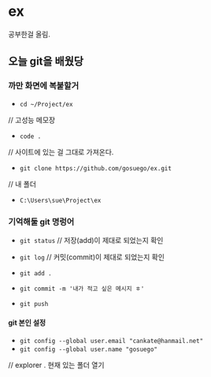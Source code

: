 # ex

공부한걸 올림.

## 오늘 git을 배웠당

### 까만 화면에 복붙할거

- `cd ~/Project/ex`

// 고성능 메모장
- `code .`

// 사이트에 있는 걸 그대로 가져온다.
- `git clone https://github.com/gosuego/ex.git`


// 내 폴더
- `C:\Users\sue\Project\ex`

### 기억해둘 git 명렁어

- `git status`  // 저장(add)이 제대로 되었는지 확인
- `git log` // 커밋(commit)이 제대로 되었는지 확인 

- `git add .`
- `git commit -m '내가 적고 싶은 메시지 ㅎ'`
- `git push`

#### git 본인 설정

- `git config --global user.email "cankate@hanmail.net"`
- `git config --global user.name "gosuego"`

// explorer . 현재 있는 폴더 열기
